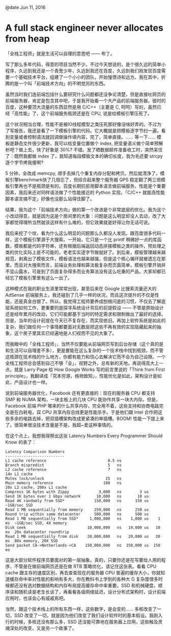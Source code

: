 @date Jun 11, 2016

# A full stack engineer never allocates from heap

「全栈工程师」就是生活可以自理的意思吧 —— 布丁。

写了那么多年代码，得意的项目当然不少。不过今天想说的，是个很久远的简单小程序，久远到我还是一个青葱少年，久远到我还在百度，久远到我们刚发现百度需要一个基础技术平台，组建了一个小小的团队，开始憧憬诗和远方。我在其中，折腾的是一个叫「前端技术方向」的不明觉厉的东西。

虽然当时我们连前端包括什么要研究什么问题都还没争论清楚，但是直接吐网页的前端服务器，肯定是包含其中吧，于是我开始看一个大产品的前端服务器。彼时的百度，这种要顶大流量的东西显然是用 C/C++（主要是 C, 呵呵）写的，虽然已经「高性能」了，这个前端服务瓶颈还是在 CPU, 说是给模板引擎压死了。

这个状况相当合理，性能不是被IO线程模型之类压死那好像没啥好弄的。不过为了写报告，我还是看了一下模板引擎的代码。它大概就是把模板逐字节扫一遍，看到变量或者控制语法就回调做操作填内容，完了，简单直接。…… 等一下…… 模板是静态文件很少更新，我可以给变量位置做个 index, 把变量语义做个简单预解析吧？做上去，快了好象是 30%? 不错。发了晒数据邮件准备收工时，突然呆住了：既然我都做 index 了，我知道每段模板文本的确切长度，我为毛还要 strcpy 逐个字节拷我傻啊?

5 分钟，全改成 memcpy, 顺手去掉几个重复内存分配和拷贝。然后就清净了，模板引擎benchmark快了几倍忘了，但综合起来整个服务器 QPS 稳定翻了两三倍模板引擎再也不是瓶颈是有的。百度长期抗拒用脚本语言做前端服务，性能是个重要因素，我后来还对同样语法做了个性能接近的 Python 实现，「C/C++ 就能高性能脚本语言搞不定」好像也没那么站得住脚了。

结果，我为这个「前端技术方向」做的第一个改进是个非常底层的优化。我为这个小改动得意，就是因为这是个房间里的大象：问题是这么明显却没人去动，改了大家都觉得理所当然就该这样有什么难的，但它效果就是好得让你无话可说。

我后来挖了个坟，看为什么这么明显的问题那么久都没人发现。跟百度很多代码一样，这个模板引擎源于大搜索。一开始，它只是一个比 printf 稍微好一点的库函数，模板都是代码字符串，还有根据后端返回动态拼接模板之类的操作，预处理之类的优化实际上是不可能的，老老实实逐字节做就好了。到后来，模板管理越来越规范，剥离出了模板文件，模板语法也越来越强，但是这个核心循环就被遗忘在那里。而且对大搜索而言，前端业务处理和算法极复杂而页面简单，模板引擎开销并不显山露水，可是到了页面复杂得多而业务算法没有这么吃重的产品，大家却都已经忘了模板引擎里有这么一出了。

这种模式在我的职业生涯里常常出现，甚至后来在 Google 比搜索流量还大的 AdSense 前端服务上，我还碰到了几乎一样的状况，而且这次提升的不仅是性能，还是真金白银了。所以，我觉得工程师要养成刨根问底的习惯，不仅去了解底层系统如何工作，更重要的是探寻系统设计背后的前提假设 —— 不管是原始设计还是经年累月的改动，它们可能都基于当时的特定需求和限制做出了最好的选择。但是，当年的设计前提在今天已不复存在，而实现依旧。再加上软件系统是如此的复杂，我们做任何一个事情都要面对无数层把这些不再有效的实现隐藏起来的抽象，这个房子里其实已经遍地是人们视而不见的大象了。

而我眼中的「全栈工程师」，当然不仅要能从前端网页写到后台存储（这个真的是和生活可以自理差不多），更是要能在这么复杂的一个技术栈中找到瓶颈，而不管这瓶颈在技术栈的什么地方，你都有能力和信心去解决它而不会为自己设限。一个全栈工程师总会感到自己不够「全」，视野之外，总有新的天地。再说得高大上一点，就是 Larry Page 给 How Google Works 写的前言里说的「Think from First principle」，我翻译成「究本穷源，格物致知」，性能优化是如此，架构设计是如此，产品设计也一样。

说到前端服务器优化，Facebook 还有更直接的：现在的服务器 CPU 都支持 SMP 和 NUMA 架构，一块主板上的几块 CPU 能协作共享一块大内存。但是，Facebook 前端 PHP 哪来的什么共享内存，完全用不着，这些支持和协商电路完全是在白耗电，双 CPU 共享内存总线更是性能杀手。于是他们跟 Intel 合作把这些多余的电路去掉，把双插槽架构改成更紧凑的单插槽。BOOM! 性能一下提上来了。很简单很没技术含量是不是，我超~爱这种事情的。

在这个点上，我想我得祭出这张 Latency Numbers Every Programmer Should Know 的表了：

    Latency Comparison Numbers
    --------------------------
    L1 cache reference                           0.5 ns
    Branch mispredict                            5   ns
    L2 cache reference                           7   ns                      14x L1 cache
    Mutex lock/unlock                           25   ns
    Main memory reference                      100   ns                      20x L2 cache, 200x L1 cache
    Compress 1K bytes with Zippy             3,000   ns        3 us
    Send 1K bytes over 1 Gbps network       10,000   ns       10 us
    Read 4K randomly from SSD*             150,000   ns      150 us          ~1GB/sec SSD
    Read 1 MB sequentially from memory     250,000   ns      250 us
    Round trip within same datacenter      500,000   ns      500 us
    Read 1 MB sequentially from SSD*     1,000,000   ns    1,000 us    1 ms  ~1GB/sec SSD, 4X memory
    Disk seek                           10,000,000   ns   10,000 us   10 ms  20x datacenter roundtrip
    Read 1 MB sequentially from disk    20,000,000   ns   20,000 us   20 ms  80x memory, 20X SSD
    Send packet CA->Netherlands->CA    150,000,000   ns  150,000 us  150 ms

这是大部分软件程序员要面对的第一层抽象。真的，只要你还是在写要给人用的程序，不管是在做前端网页还是在做 RTB 策略优化，请记住这张表。看看 CPU cache 跟主存的速度区别，再去查查现在的服务器 CPU 普遍的缓存大小，你就知道缓存命中率对性能的影响有多大，你在教科书上学到的各种大 O 复杂度很多时候都还没有选对数据结构和内存布局提高缓存命中率重要。SSD 和机械硬盘，顺序读和随机读是老生长谈了，再看看各级网络延迟，设计分布式架构时，设计前端应用时，也该会心有戚戚焉吧。

当然，跟这个技术栈上的所有东西一样，这些数字，是会变的…… 多核改变了一切，SSD 改变了一切，就是因为他们改变了我们设计软件时的基本假设。我刚入行的时候，多核还没有那么多，SSD 还没能可靠地在服务器上应用，这些触及灵魂深处的改变，又是另一个故事了。

